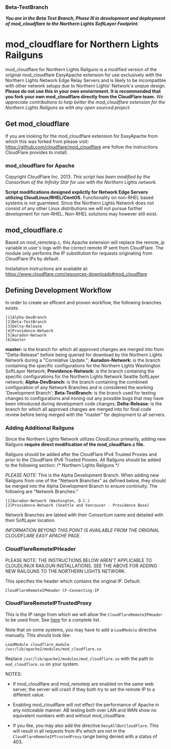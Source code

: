 ### Beta-TestBranch ###
***You are in the Beta Test Branch, Phase III in development and deployment of mod_cloudflare to the Northern Lights SoftLayer Footprint.***

# mod_cloudflare for Northern Lights Railguns #
mod_cloudflare for Northern Lights Railguns is a modified version of the original mod_cloudflare EasyApache extension for use exclusively with the Northern Lights Network Edge Relay Servers and is likely to be incompaitble with other network setups due to Northern Lights' Network's unqiue design. **Please do not use this in your own enviornment. It is recommended that you fork your own mod_cloudflare directly from the CloudFlare team.** *We appreciate contributions to help better the mod_cloudflare extension for the Northern Lights Railguns as with any open sourced project.*

## Get mod_cloudflare ##
If you are looking for the mod_cloudflare extension for EasyApache from which this was forked from please visit: https://github.com/cloudflare/mod_cloudflare ane follow the instructions CloudFlare provides to install.

### mod_cloudflare for Apache ###
Copyright CloudFlare Inc. 2013. *This script has been modified by the Consortium of the Infinity Star for use with the Northern Lights network.*

**Script modifications designed explictly for Network Edge Servers utilizing CloudLinux/RHEL/CentOS.** Functionality on non-RHEL based systems is not guarnteed. Since the Northern Lights Network does not consist of any other Linux distributions we will not pursue further development for non-RHEL. Non-RHEL solutions may however still exist.

## mod_cloudflare.c ##

Based on mod_remoteip.c, this Apache extension will replace the remote_ip variable in user's logs with the correct remote IP sent from CloudFlare. The module only performs the IP substitution for requests originating from CloudFlare IPs by default.

Installation instructions are available at:
    https://www.cloudflare.com/resources-downloads#mod_cloudflare
    
## Defining Development Workflow ##

In order to create an efficent and proven workflow, the following branches exists:

    [1]Alpha-DevBranch
    [2]Beta-TestBranch
    [3]Delta-Release
    [4]Providence-Network
    [5]Auradon-Network
    [6]master
    
**master:** is the branch for which all approved changes are merged into from "Delta-Release" before being queried for download by the Northern Lights Network during a "Correlative Update.";
**Auradon-Network:** is the branch containing the specific configurations for the Northern Lights Washington SoftLayer Network;
**Providence-Network:** is the branch containing the specific configurations for the Northern Lights Network Seattle SoftLayer network;
**Alpha-DevBranch:** is the branch containing the combined configuration of any Network Branches and is considered the working 'Development Branch';
**Beta-TestBranch:** is the branch used for testing changes to configurations and ironing out any possible bugs that may have been introduced during development code changes;
**Delta-Release:** is the branch for which all approved changes are merged into for final code review before being merged with the "master" for deployment to all servers.

### Adding Additional Railguns ###

Since the Northern Lights Network utilizes CloudLinux primarily, adding new Railguns **require direct modification of the mod_cloudflare.c file.**

Railguns should be added after the CloudFlare IPv4 Trusted Proxies and prior to the CloudFlare IPv6 Trusted Proxies. All Railguns should be added to the following section:
    /* Northern Lights Railguns */
    
*PLEASE NOTE:* This is the Alpha Development Branch. When adding new Railguns from one of the "Network Branches" as defined below, they should be merged into the Alpha Development Branch to ensure continuity. The following are "Network Branches:"

    [1]Auradon-Network (Washington, D.C.)
    [2]Providence-Network (Seattle and Vancouver - Providence Base)
    
Network Branches are labled with their Consortium name and detailed with their SoftLayer location.

*INFORMATION BEYOND THIS POINT IS AVAILABLE FROM THE ORIGINAL CLOUDFLARE EASY APACHE PAGE.*

### CloudFlareRemoteIPHeader ###

PLEASE NOTE: THE INSTRUCTIONS BELOW AREN'T APPLICABLE TO CLOUDLINUX RAILGUN INSTALLATIONS. SEE THE ABOVE FOR ADDING NEW RAILGUNS TO THE NORTHERN LIGHTS NETWORK.

This specifies the header which contains the original IP. Default:

    CloudFlareRemoteIPHeader CF-Connecting-IP

### CloudFlareRemoteIPTrustedProxy ###

This is the IP range from which we will allow the `CloudFlareRemoteIPHeader` to be used from. See [here][1] for a complete list.

Note that on some systems, you may have to add a `LoadModule` directive manually. This should look like:

    LoadModule cloudflare_module /usr/lib/apache2/modules/mod_cloudflare.so

Replace `/usr/lib/apache2/modules/mod_cloudflare.so` with the path to `mod_cloudflare.so` on your system.


NOTES:

- If mod\_cloudflare and mod\_remoteip are enabled on the same web server, the server will crash if they both try to set the remote IP to a different value.
- Enabling mod\_cloudflare will not effect the performance of Apache in any noticeable manner. AB testing both over LAN and WAN show no equivalent numbers with and without mod\_cloudflare.
- If you like, you may also add the directive `DenyAllButCloudFlare`. This will result in all requests from IPs which are not in the `CloudFlareRemoteIPTrustedProxy` range being denied with a status of 403.

  [1]: https://www.cloudflare.com/ips
